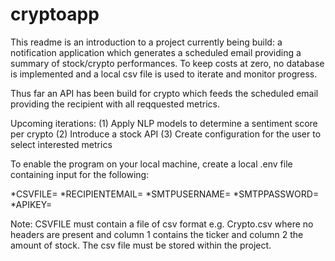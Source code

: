 # cryptoapp

This readme is an introduction to a project currently being build: a notification application which generates a scheduled email providing a summary of stock/crypto performances. To keep costs at zero, no database is implemented and a local csv file is used to iterate and monitor progress.

Thus far an API has been build for crypto which feeds the scheduled email providing the recipient with all reqquested metrics.

Upcoming iterations:
(1) Apply NLP models to determine a sentiment score per crypto
(2) Introduce a stock API
(3) Create configuration for the user to select interested metrics

To enable the program on your local machine, create a local .env file containing input for the following:

*CSVFILE=
*RECIPIENTEMAIL=
*SMTPUSERNAME=
*SMTPPASSWORD=
*APIKEY=

Note: CSVFILE must contain a file of csv format e.g. Crypto.csv where no headers are present and column 1 contains the ticker and column 2 the amount of stock. The csv file must be stored within the project.
